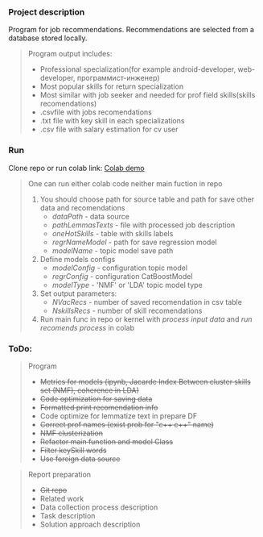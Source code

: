 ### Project description

Program for job recommendations. Recommendations are selected from a database stored locally.

> Program output includes:
> * Professional specialization(for example android-developer, web-developer, программист-инженер)
> * Most popular skills for return specialization
> * Most similar with job seeker and needed for prof field skills(skills recomendations)
> * .csvfile with jobs recomendations
> * .txt file with key skill in each specializations
> * .csv file with salary estimation for cv user


### Run
Clone repo or run colab link:
[Colab demo](https://colab.research.google.com/drive/1EfZaISinrE69M_mJ6qTiUmRdKxoSiS6l#scrollTo=zXxYO9fwQLA2)

> One can run either colab code neither main fuction in repo
> 1) You should choose path for source table and path for save other data and recomendations 
>    * _dataPath_ - data source 
>    * _pathLemmasTexts_ - file with processed job description 
>    * _oneHotSkills_ - table with skills labels
>    * _regrNameModel_ - path for save regression model
>    * _modelName_ - topic model save path
> 2) Define models configs 
>    * _modelConfig_ - configuration topic model 
>    * _regrConfig_ - configuration CatBoostModel
>    * _modelType_ - 'NMF' or 'LDA' topic model type
> 3) Set output parameters:
>    * _NVacRecs_ - number of saved recomendation in csv table
>    * _NskillsRecs_ - number of skill recomendations
> 4) Run main func in repo or kernel with _process input data_ and _run recomends process_ in colab

### ToDo:
> Program
> * ~~Metrics for models (ipynb, Jacarde Index Between cluster skills set (NMF), coherence in LDA)~~
> * ~~Code optimization for saving data~~
> * ~~Formatted print recomendation info~~
> * Code optimize for lemmatize text in prepare DF
> * ~~Correct prof names (exist prob for "c++ c++" name)~~
> * ~~NMF clusterization~~
> * ~~Refactor main function and model Class~~
> * ~~Filter keySkill words~~
> * ~~Use foreign data source~~

> Report preparation
> * ~~Git repo~~
> * Related work
> * Data collection process description
> * Task description
> * Solution approach description


